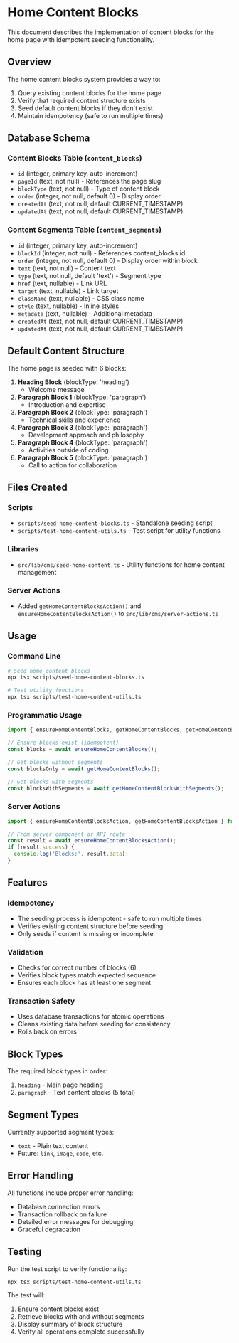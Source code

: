 # Home Content Blocks

This document describes the implementation of content blocks for the home page with idempotent seeding functionality.

## Overview

The home content blocks system provides a way to:
1. Query existing content blocks for the home page
2. Verify that required content structure exists
3. Seed default content blocks if they don't exist
4. Maintain idempotency (safe to run multiple times)

## Database Schema

### Content Blocks Table (`content_blocks`)
- `id` (integer, primary key, auto-increment)
- `pageId` (text, not null) - References the page slug
- `blockType` (text, not null) - Type of content block
- `order` (integer, not null, default 0) - Display order
- `createdAt` (text, not null, default CURRENT_TIMESTAMP)
- `updatedAt` (text, not null, default CURRENT_TIMESTAMP)

### Content Segments Table (`content_segments`)
- `id` (integer, primary key, auto-increment)
- `blockId` (integer, not null) - References content_blocks.id
- `order` (integer, not null, default 0) - Display order within block
- `text` (text, not null) - Content text
- `type` (text, not null, default 'text') - Segment type
- `href` (text, nullable) - Link URL
- `target` (text, nullable) - Link target
- `className` (text, nullable) - CSS class name
- `style` (text, nullable) - Inline styles
- `metadata` (text, nullable) - Additional metadata
- `createdAt` (text, not null, default CURRENT_TIMESTAMP)
- `updatedAt` (text, not null, default CURRENT_TIMESTAMP)

## Default Content Structure

The home page is seeded with 6 blocks:
1. **Heading Block** (blockType: 'heading')
   - Welcome message
2. **Paragraph Block 1** (blockType: 'paragraph')
   - Introduction and expertise
3. **Paragraph Block 2** (blockType: 'paragraph')
   - Technical skills and experience
4. **Paragraph Block 3** (blockType: 'paragraph')
   - Development approach and philosophy
5. **Paragraph Block 4** (blockType: 'paragraph')
   - Activities outside of coding
6. **Paragraph Block 5** (blockType: 'paragraph')
   - Call to action for collaboration

## Files Created

### Scripts
- `scripts/seed-home-content-blocks.ts` - Standalone seeding script
- `scripts/test-home-content-utils.ts` - Test script for utility functions

### Libraries
- `src/lib/cms/seed-home-content.ts` - Utility functions for home content management

### Server Actions
- Added `getHomeContentBlocksAction()` and `ensureHomeContentBlocksAction()` to `src/lib/cms/server-actions.ts`

## Usage

### Command Line
```bash
# Seed home content blocks
npx tsx scripts/seed-home-content-blocks.ts

# Test utility functions
npx tsx scripts/test-home-content-utils.ts
```

### Programmatic Usage
```typescript
import { ensureHomeContentBlocks, getHomeContentBlocks, getHomeContentBlocksWithSegments } from '@/lib/cms/seed-home-content';

// Ensure blocks exist (idempotent)
const blocks = await ensureHomeContentBlocks();

// Get blocks without segments
const blocksOnly = await getHomeContentBlocks();

// Get blocks with segments
const blocksWithSegments = await getHomeContentBlocksWithSegments();
```

### Server Actions
```typescript
import { ensureHomeContentBlocksAction, getHomeContentBlocksAction } from '@/lib/cms/server-actions';

// From server component or API route
const result = await ensureHomeContentBlocksAction();
if (result.success) {
  console.log('Blocks:', result.data);
}
```

## Features

### Idempotency
- The seeding process is idempotent - safe to run multiple times
- Verifies existing content structure before seeding
- Only seeds if content is missing or incomplete

### Validation
- Checks for correct number of blocks (6)
- Verifies block types match expected sequence
- Ensures each block has at least one segment

### Transaction Safety
- Uses database transactions for atomic operations
- Cleans existing data before seeding for consistency
- Rolls back on errors

## Block Types

The required block types in order:
1. `heading` - Main page heading
2. `paragraph` - Text content blocks (5 total)

## Segment Types

Currently supported segment types:
- `text` - Plain text content
- Future: `link`, `image`, `code`, etc.

## Error Handling

All functions include proper error handling:
- Database connection errors
- Transaction rollback on failure
- Detailed error messages for debugging
- Graceful degradation

## Testing

Run the test script to verify functionality:
```bash
npx tsx scripts/test-home-content-utils.ts
```

The test will:
1. Ensure content blocks exist
2. Retrieve blocks with and without segments
3. Display summary of block structure
4. Verify all operations complete successfully
